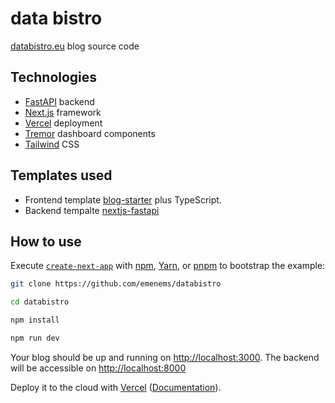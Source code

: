 # data bistro

[databistro.eu](www.databistro.eu) blog source code

## Technologies

* [FastAPI](https://fastapi.tiangolo.com) backend
* [Next.js](http://nextjs.org) framework
* [Vercel](http://vercel.com/templates) deployment
* [Tremor](https://www.tremor.so/docs/getting-started/installation) dashboard components
* [Tailwind](https://tailwindcss.com) CSS

## Templates used

* Frontend template [blog-starter](https://github.com/vercel/next.js/tree/canary/examples/blog-starter) plus TypeScript.
* Backend tempalte [nextjs-fastapi](https://github.com/digitros/nextjs-fastapi)

## How to use

Execute [`create-next-app`](https://github.com/vercel/next.js/tree/canary/packages/create-next-app) with [npm](https://docs.npmjs.com/cli/init), [Yarn](https://yarnpkg.com/lang/en/docs/cli/create/), or [pnpm](https://pnpm.io) to bootstrap the example:

```bash
git clone https://github.com/emenems/databistro

cd databistro

npm install

npm run dev
```

Your blog should be up and running on [http://localhost:3000](http://localhost:3000). The backend will be accessible on [http://localhost:8000](http://localhost:8000)

Deploy it to the cloud with [Vercel](https://vercel.com/new?utm_source=github&utm_medium=readme&utm_campaign=next-example) ([Documentation](https://nextjs.org/docs/deployment)).
